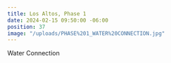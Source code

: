 ```yaml
---
title: Los Altos, Phase 1
date: 2024-02-15 09:50:00 -06:00
position: 37
image: "/uploads/PHASE%201_WATER%20CONNECTION.jpg"
---
```


Water Connection